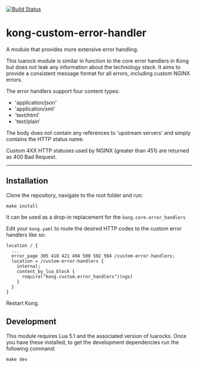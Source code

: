 [![Build Status](https://travis-ci.org/nvmlabs/kong-custom-error-handlers.svg?branch=master)](https://travis-ci.org/nvmlabs/kong-custom-error-handlers)

# kong-custom-error-handler
A module that provides more extensive error handling.

This luarock module is similar in function to the core error handlers in Kong but does not leak any information about the technology stack. It aims to provide a consistent message format for all errors, including custom NGINX errors.

The error handlers support four content types:
- 'application/json'
- 'application/xml'
- 'text/html'
- 'text/plain'

The body does not contain any references to 'upstream servers' and simply contains the HTTP status name.

Custom 4XX HTTP statuses used by NGINX (greater than 451) are returned as 400 Bad Request.

---

## Installation
Clone the repository, navigate to the root folder and run:
```
make install
```

It can be used as a drop-in replacement for the `kong.core.error_handlers`

Edit your ```kong.yaml``` to route the desired HTTP codes to the custom error handlers like so:
```
location / {
  ...
  error_page 305 418 421 494 500 502 504 /custom-error-handlers;
  location = /custom-error-handlers {
    internal;
    content_by_lua_block {
      require("kong.custom.error_handlers")(ngx)
    }
  }
}
```

Restart Kong.

## Development
This module requires Lua 5.1 and the associated version of luarocks. Once you have these installed, to get the development dependencies run the following command:

```
make dev
```


